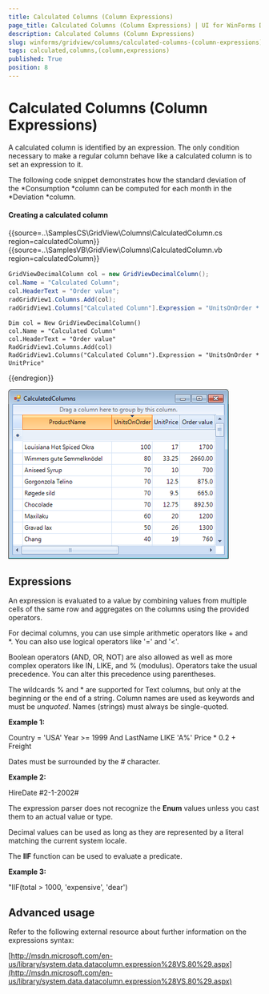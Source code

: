 ```yaml
---
title: Calculated Columns (Column Expressions)
page_title: Calculated Columns (Column Expressions) | UI for WinForms Documentation
description: Calculated Columns (Column Expressions)
slug: winforms/gridview/columns/calculated-columns-(column-expressions)
tags: calculated,columns,(column,expressions)
published: True
position: 8
---
```


# Calculated Columns (Column Expressions)

A calculated column is identified by an expression. The only condition necessary to make a regular column behave like a calculated column is to set an expression to it. 

The following code snippet demonstrates how the standard deviation of the *Consumption *column can be computed for each month in the *Deviation *column.

#### Creating a calculated column

{{source=..\SamplesCS\GridView\Columns\CalculatedColumn.cs region=calculatedColumn}} 
{{source=..\SamplesVB\GridView\Columns\CalculatedColumn.vb region=calculatedColumn}} 

````C#
GridViewDecimalColumn col = new GridViewDecimalColumn();
col.Name = "Calculated Column";
col.HeaderText = "Order value";
radGridView1.Columns.Add(col);
radGridView1.Columns["Calculated Column"].Expression = "UnitsOnOrder * UnitPrice";

````
````VB.NET
Dim col = New GridViewDecimalColumn()
col.Name = "Calculated Column"
col.HeaderText = "Order value"
RadGridView1.Columns.Add(col)
RadGridView1.Columns("Calculated Column").Expression = "UnitsOnOrder * UnitPrice"

````

{{endregion}} 

![gridview-columns-calculated-columns-column-expressions 001](images/gridview-columns-calculated-columns-column-expressions001.png)

## Expressions

An expression is evaluated to a value by combining values from multiple cells of the same row and aggregates on the columns using the provided operators. 

For decimal columns, you can use simple arithmetic operators like + and *. You can also use logical operators like '=' and '<'. 

Boolean operators (AND, OR, NOT) are also allowed as well as more complex operators like IN, LIKE, and % (modulus). Operators take the usual precedence. You can alter this precedence using parentheses. 

The wildcards % and * are supported for Text columns, but only at the beginning or the end of a string. Column names are used as keywords and must be *unquoted*. Names (strings) must always be single-quoted.

__Example 1:__

Country = 'USA' Year >= 1999 And LastName LIKE 'A%' Price * 0.2 + Freight

Dates must be surrounded by the # character.

__Example 2:__

HireDate  #2-1-2002#

The expression parser does not recognize the __Enum__ values unless you cast them to an actual value or type. 

Decimal values can be used as long as they are represented by a literal matching the current system locale.

The __IIF__ function can be used to evaluate a predicate.

__Example 3:__

"IIF(total > 1000, 'expensive', 'dear') 

## Advanced usage

Refer to the following external resource about further information on the expressions syntax:

[http://msdn.microsoft.com/en-us/library/system.data.datacolumn.expression%28VS.80%29.aspx](http://msdn.microsoft.com/en-us/library/system.data.datacolumn.expression%28VS.80%29.aspx)